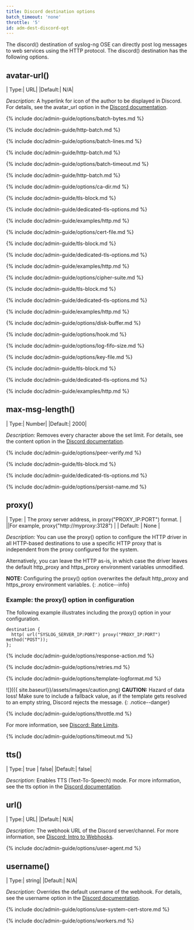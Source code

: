 ```yaml
---
title: Discord destination options
batch_timeout: 'none'
throttle: '5'
id: adm-dest-discord-opt
---
```


The discord() destination of syslog-ng OSE can directly post log
messages to web services using the HTTP protocol. The discord()
destination has the following options.

## avatar-url()

|  Type:|      URL|
|Default:|   N/A|

*Description:* A hyperlink for icon of the author to be displayed in
Discord. For details, see the avatar_url option in the [Discord
documentation](https://discord.com/developers/docs/intro).

{% include doc/admin-guide/options/batch-bytes.md %}

{% include doc/admin-guide/http-batch.md %}

{% include doc/admin-guide/options/batch-lines.md %}

{% include doc/admin-guide/http-batch.md %}

{% include doc/admin-guide/options/batch-timeout.md %}

{% include doc/admin-guide/http-batch.md %}

{% include doc/admin-guide/options/ca-dir.md %}

{% include doc/admin-guide/tls-block.md %}

{% include doc/admin-guide/dedicated-tls-options.md %}

{% include doc/admin-guide/examples/http.md %}

{% include doc/admin-guide/options/cert-file.md %}

{% include doc/admin-guide/tls-block.md %}

{% include doc/admin-guide/dedicated-tls-options.md %}

{% include doc/admin-guide/examples/http.md %}

{% include doc/admin-guide/options/cipher-suite.md %}

{% include doc/admin-guide/tls-block.md %}

{% include doc/admin-guide/dedicated-tls-options.md %}

{% include doc/admin-guide/examples/http.md %}

{% include doc/admin-guide/options/disk-buffer.md %}

{% include doc/admin-guide/options/hook.md %}

{% include doc/admin-guide/options/log-fifo-size.md %}

{% include doc/admin-guide/options/key-file.md %}

{% include doc/admin-guide/tls-block.md %}

{% include doc/admin-guide/dedicated-tls-options.md %}

{% include doc/admin-guide/examples/http.md %}

## max-msg-length()

|  Type:|      Number|
|Default:|   2000|

*Description:* Removes every character above the set limit. For details,
see the content option in the [Discord
documentation](https://discord.com/developers/docs/resources/webhook#webhook-object-jsonform-params).

{% include doc/admin-guide/options/peer-verify.md %}

{% include doc/admin-guide/tls-block.md %}

{% include doc/admin-guide/dedicated-tls-options.md %}

{% include doc/admin-guide/options/persist-name.md %}

## proxy()

| Type:    | The proxy server address, in proxy(\"PROXY_IP:PORT\") format. |
||For example, proxy(\"http://myproxy:3128\")                    |
| Default: | None         |

*Description:* You can use the proxy() option to configure the HTTP driver in all
HTTP-based destinations to use a specific HTTP proxy that is independent
from the proxy configured for the system.

Alternatively, you can leave the HTTP as-is, in which case the driver
leaves the default http_proxy and https_proxy environment variables
unmodified.

**NOTE:** Configuring the proxy() option overwrites the default http\_proxy
and https_proxy environment variables.
{: .notice--info}

### Example: the proxy() option in configuration

The following example illustrates including the proxy() option in your
configuration.

```config
destination {
  http( url("SYSLOG_SERVER_IP:PORT") proxy("PROXY_IP:PORT") method("POST"));
};
```

{% include doc/admin-guide/options/response-action.md %}

{% include doc/admin-guide/options/retries.md %}

{% include doc/admin-guide/options/template-logformat.md %}

![]({{ site.baseurl}}/assets/images/caution.png) **CAUTION:**
Hazard of data loss! Make sure to include a fallback value, as if the template
gets resolved to an empty string, Discord rejects the message.
{: .notice--danger}

{% include doc/admin-guide/options/throttle.md %}

For more information, see [Discord: Rate Limits](https://discord.com/developers/docs/topics/rate-limits#global-rate-limit).

{% include doc/admin-guide/options/timeout.md %}

## tts()

|  Type:|      true \| false|
|Default:|   false|

*Description:* Enables TTS (Text-To-Speech) mode. For more information,
see the tts option in the [Discord
documentation](https://discord.com/developers/docs/resources/webhook#webhook-object-jsonform-params).

## url()

|  Type:|      URL|
|Default:|   N/A|

*Description:* The webhook URL of the Discord server/channel. For more
information, see [Discord: Intro to Webhooks](https://support.discord.com/hc/en-us/articles/228383668-Intro-to-Webhooks).

{% include doc/admin-guide/options/user-agent.md %}

## username()

|  Type:|      string|
|Default:|   N/A|

*Description:* Overrides the default username of the webhook. For
details, see the username option in the [Discord
documentation](https://discord.com/developers/docs/]resources/webhook#webhook-object-jsonform-params).

{% include doc/admin-guide/options/use-system-cert-store.md %}

{% include doc/admin-guide/options/workers.md %}
